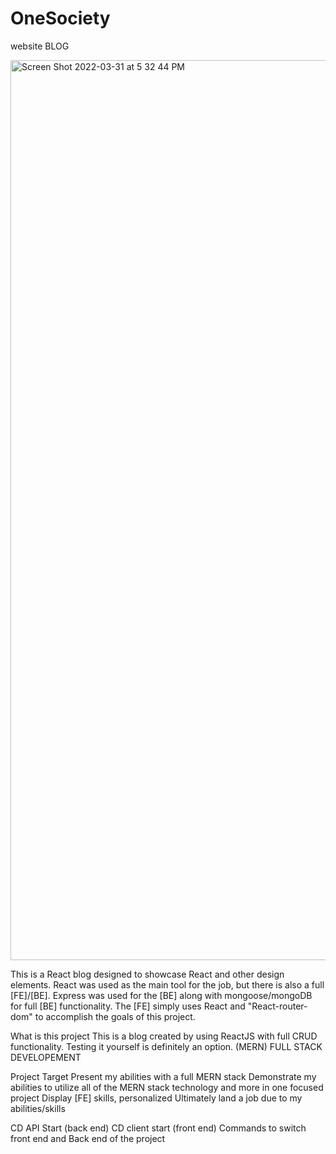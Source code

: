 # OneSociety
website BLOG

<img width="1440" alt="Screen Shot 2022-03-31 at 5 32 44 PM" src="https://user-images.githubusercontent.com/79027037/161172031-11af82c1-3271-4f5f-a560-07d7dca01ea8.png">



This is a React blog designed to showcase React and other design elements. React was used as the main tool for the job, but there is also a full [FE]/[BE]. Express was used for the [BE] along with mongoose/mongoDB for full [BE] functionality. The [FE] simply uses React and "React-router-dom" to accomplish the goals of this project.

What is this project
This is a blog created by using ReactJS with full CRUD functionality. Testing it yourself is definitely an option. (MERN) FULL STACK DEVELOPEMENT

Project Target
Present my abilities with a full MERN stack
Demonstrate my abilities to utilize all of the MERN stack technology and more in one focused project
Display [FE] skills, personalized
Ultimately land a job due to my abilities/skills

CD API Start (back end)
CD client start (front end)
Commands to switch front end and Back end of the project
